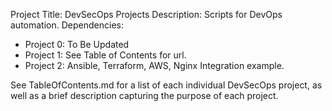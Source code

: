 Project Title: DevSecOps Projects
Description: Scripts for DevOps automation.
Dependencies: 
- Project 0: To Be Updated
- Project 1: See Table of Contents for url.
- Project 2: Ansible, Terraform, AWS, Nginx Integration example.

See TableOfContents.md for a list of each individual DevSecOps project, as well as a brief description capturing the purpose of each project.
